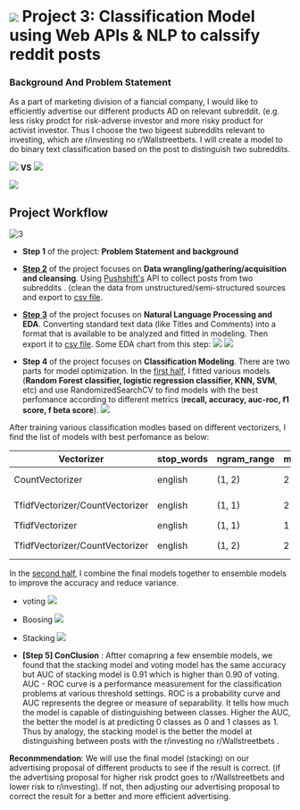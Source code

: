 # ![](https://ga-dash.s3.amazonaws.com/production/assets/logo-9f88ae6c9c3871690e33280fcf557f33.png) Project 3: Classification Model using Web APIs & NLP to calssify reddit posts 

### Background And Problem Statement
As a part of marketing division of a fiancial company, I would like to efficiently advertise our different products AD on relevant subreddit. (e.g. less risky prodct for risk-adverse investor and more risky product for activist investor. Thus I choose the two bigeest subreddits relevant to investing, which are r/investing no r/Wallstreetbets. I will create a model to do binary text classification  based on the post to distinguish two subreddits.

![](https://github.com/StevenZhangzhexu/DSIF-SG-7/blob/main/Project%203/images/WallStreetBets-600x472.png)
**VS**
![](https://github.com/StevenZhangzhexu/DSIF-SG-7/blob/main/Project%203/images/communityIcon_rfponci4qog61.png)

![](https://github.com/StevenZhangzhexu/DSIF-SG-7/blob/main/Project%203/images/Screenshot%202022-11-04%20at%202.48.38%20AM.png)



## Project Workflow
![3](https://github.com/StevenZhangzhexu/DSIF-SG-7/blob/main/Project%203/images/Project%203.png)

- **Step 1** of the project: **Problem Statement and background**

- **[Step 2](https://github.com/StevenZhangzhexu/DSIF-SG-7/blob/main/Project%203/01_API_Web_Scrabbing.ipynb)** of the project focuses on **Data wrangling/gathering/acquisition and cleansing**. Using [Pushshift's](https://github.com/pushshift/api) API to collect posts from two subreddits . (clean the data from unstructured/semi-structured sources and export to [csv file](https://github.com/StevenZhangzhexu/DSIF-SG-7/blob/main/Project%203/reddit_clean.csv). 

- **[Step 3](https://github.com/StevenZhangzhexu/DSIF-SG-7/blob/main/Project%203/02_NLP-EDA.ipynb)** of the project focuses on **Natural Language Processing and EDA**. Converting standard text data (like Titles and Comments) into a format that is available to be analyzed and fitted in modeling. Then export it to [csv file](https://github.com/StevenZhangzhexu/DSIF-SG-7/blob/main/Project%203/data_nlp.csv). Some EDA chart from this step:
![](https://github.com/StevenZhangzhexu/DSIF-SG-7/blob/main/Project%203/images/wd_ist.png)
![](https://github.com/StevenZhangzhexu/DSIF-SG-7/blob/main/Project%203/images/wd_wsb.png)


- **Step 4** of the project focuses on **Classification Modeling**. There are two parts for model optimization. In the [first half](https://github.com/StevenZhangzhexu/DSIF-SG-7/blob/main/Project%203/03_Model_Training.ipynb),  I fitted various models (**Random Forest classifier, logistic regression classifier, KNN, SVM**, etc) and use RandomizedSearchCV to find models with the best perfomance according to different metrics (**recall, accuracy, auc-roc, f1 score, f beta score**).
![](https://github.com/StevenZhangzhexu/DSIF-SG-7/blob/main/Project%203/images/Models.png)

After training various classification modles based on different vectorizers, I find the list of models with best perfomance as below:


| Vectorizer |stop_words | ngram_range  |  min_df | max_features  |  max_df | Model| penalty | C 
|---|---|---|---|---|---|---|---|---|
| CountVectorizer |english |  (1, 2) | 2  |  3500 | 0.5  |  RandomForestClassifier(max_depth=20, n_estimators=100)| NaN|NaN |
| TfidfVectorizer/CountVectorizer |english |  (1, 1) | 2  |  3500 | 0.7  | RandomForestClassifier(max_depth=20, n_estimators=50)| NaN|NaN |
| TfidfVectorizer |english |  (1, 1)|  1 |  2000 |  0.7 | LogisticRegression(C=0.1, solver='saga')|	L2|  0.1|
| TfidfVectorizer/CountVectorizer |english |  (1, 2)|  2 |  3000 |  0.7 | GradientBoostingClassifier(max_depth=20, n_estimators=250)|NaN|NaN |

In the [second half](https://github.com/StevenZhangzhexu/DSIF-SG-7/blob/main/Project%203/04_Esemble_%20Model.ipynb), I combine the final models together to ensemble models to improve the accuracy and reduce variance.
* voting
![](https://github.com/StevenZhangzhexu/DSIF-SG-7/blob/main/Project%203/images/vt.png)

* Boosing
![](https://github.com/StevenZhangzhexu/DSIF-SG-7/blob/main/Project%203/images/ensMd2.png)

* Stacking
![](https://github.com/StevenZhangzhexu/DSIF-SG-7/blob/main/Project%203/images/Screenshot%202022-11-24%20at%201.25.04%20AM.png)


- **[Step 5] ConClusion** : Aftter comapring a few ensemble models, we found that the stacking model and voting model has the same accuracy but AUC of stacking model is 0.91 which is higher than 0.90 of voting.
AUC - ROC curve is a performance measurement for the classification problems at various threshold settings. ROC is a probability curve and AUC represents the degree or measure of separability. It tells how much the model is capable of distinguishing between classes. Higher the AUC, the better the model is at predicting 0 classes as 0 and 1 classes as 1. Thus by analogy, the stacking model is the better the model at distinguishing between posts with the r/investing no r/Wallstreetbets .

**Reconmmendation**: We will use the final model (stacking) on our advertising proposal of different products to see if the result is correct. (if the advertising proposal for higher risk prodct goes to r/Wallstreetbets and lower risk to r/investing). If not, then adjusting our advertising proposal to correct the result for a better and more efficient advertising.
